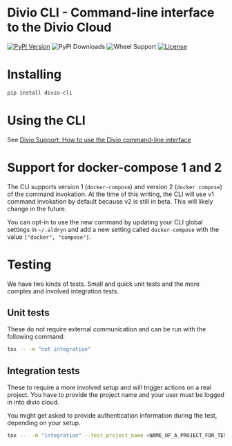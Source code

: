 Divio CLI - Command-line interface to the Divio Cloud
=====================================================

[![PyPI Version](https://img.shields.io/pypi/v/divio-cli.svg)](https://pypi.python.org/pypi/divio-cli)
![PyPI Downloads](https://img.shields.io/pypi/dm/divio-cli.svg)
![Wheel Support](https://img.shields.io/pypi/wheel/divio-cli.svg)
[![License](https://img.shields.io/pypi/l/divio-cli.svg)](https://github.com/divio/divio-cli/blob/master/LICENSE.txt)

# Installing

```bash
pip install divio-cli
```

# Using the CLI

See [Divio Support: How to use the Divio command-line interface](http://support.divio.com/local-development/divio-shell/divio-cli-reference)


# Support for docker-compose 1 and 2

The CLI supports version 1 (`docker-compose`) and version 2 (`docker compose`) of the command invokation. At the time of this writing, the CLI will use v1 command invokation by default because v2 is still in beta. This will likely change in the future.

You can opt-in to use the new command by updating your CLI global settings in `~/.aldryn` and add a new setting called `docker-compose` with the value `["docker", "compose"]`.


# Testing

We have two kinds of tests. Small and quick unit tests and the more complex and involved integration tests.

## Unit tests

These do not require external communication and can be run with the following command:

```bash
tox -- -m "not integration"
```

## Integration tests

These to require a more involved setup and will trigger actions on a real project. You have to provide the project name and your user must be logged in into divio cloud.

You might get asked to provide authentication information during the test, depending on your setup.

```bash
tox --  -m "integration" --test_project_name <NAME_OF_A_PROJECT_FOR_TESTING>
```
